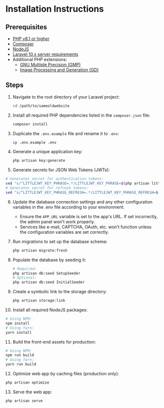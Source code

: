 # Installation Instructions

## Prerequisites

 * [PHP v8.1 or higher](http://php.net)
 * [Composer](https://getcomposer.org/)
 * [NodeJS](https://nodejs.org/en)
 * [Laravel 10.x server requirements](https://laravel.com/docs/10.x/deployment#server-requirements)
 * Additional PHP extensions:
   * [GNU Multiple Precision (GMP)](https://www.php.net/manual/en/gmp.setup.php)
   * [Image Processing and Generation (GD)](https://www.php.net/manual/en/image.setup.php)

## Steps

1. Navigate to the root directory of your Laravel project:
   ```bash
   cd /path/to/sameoldwebsite
   ```

2. Install all required PHP dependencies listed in the ``composer.json`` file:
   ```bash
   composer install
   ```
3. Duplicate the ``.env.example`` file and rename it to ``.env``:
   ```bash
   cp .env.example .env
   ```

4. Generate a unique application key:
   ```bash
   php artisan key:generate
   ```
   
5. Generate secrets for JSON Web Tokens (JWTs):
```bash
# Generates secret for authentication tokens:
sed "s/^LITTLEJWT_KEY_PHRASE=.*/LITTLEJWT_KEY_PHRASE=$(php artisan littlejwt:phrase -d | sed -n '/.*/{n;p}')/" .env
# Generates secret for refresh tokens:
sed "s/^LITTLEJWT_KEY_PHRASE_REFRESH=.*/LITTLEJWT_KEY_PHRASE_REFRESH=$(php artisan littlejwt:phrase -d | sed -n '/.*/{n;p}')/" .env
```

6. Update the database connection settings and any other configuration variables in the .env file according to your environment.
   * Ensure the ``APP_URL`` variable is set to the app's URL. If set incorrectly, the admin panel won't work properly.
   * Services like e-mail, CAPTCHA, OAuth, etc. won't function unless the configuration variables are set correctly.

7. Run migrations to set up the database schema:
   ```bash
   php artisan migrate:fresh
   ```
   
8. Populate the database by seeding it:

   ```bash
   # Required:
   php artisan db:seed SetupSeeder
   # Optional:
   php artisan db:seed InitialSeeder
   ```
   
9. Create a symbolic link to the storage directory:
   ```bash
   php artisan storage:link
   ```
10. Install all required NodeJS packages:
   ```bash
   # Using NPM:
   npm install
   # Using Yarn:
   yarn install
   ```
11. Build the front-end assets for production:
   ```bash
   # Using NPM:
   npm run build
   # Using Yarn:
   yarn run build
   ```
   
12.  Optimize web app by caching files (production only):
```bash
php artisan optimize
```

13.  Serve the web app:

```bash
php artisan serve
```
